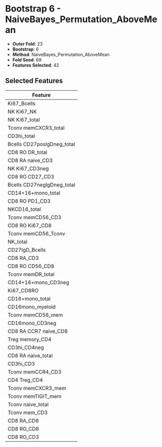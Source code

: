 # Bootstrap 6 - NaiveBayes_Permutation_AboveMean

- **Outer Fold**: 23
- **Bootstrap**: 6
- **Method**: NaiveBayes_Permutation_AboveMean
- **Fold Seed**: 69
- **Features Selected**: 42

## Selected Features

| Feature |
|---------|
| Ki67_Bcells |
| NK Ki67_NK |
| NK Ki67_total |
| Tconv memCXCR3_total |
| CD3hi_total |
| Bcells CD27posIgDneg_total |
| CD8 RO DR_total |
| CD8 RA naive_CD3 |
| NK Ki67_CD3neg |
| CD8 RO CD27_CD3 |
| Bcells CD27negIgDneg_total |
| CD14+16+mono_total |
| CD8 RO PD1_CD3 |
| NKCD16_total |
| Tconv memCD56_CD3 |
| CD8 RO Ki67_CD8 |
| Tconv memCD56_Tconv |
| NK_total |
| CD27IgD_Bcells |
| CD8 RA_CD3 |
| CD8 RO CD56_CD8 |
| Tconv memDR_total |
| CD14+16+mono_CD3neg |
| Ki67_CD8RO |
| CD16+mono_total |
| CD16mono_myeloid |
| Tconv memCD56_mem |
| CD16mono_CD3neg |
| CD8 RA CCR7 naive_CD8 |
| Treg memory_CD4 |
| CD3hi_CD4neg |
| CD8 RA naive_total |
| CD3hi_CD3 |
| Tconv memCCR4_CD3 |
| CD4 Treg_CD4 |
| Tconv memCXCR3_mem |
| Tconv memTIGIT_mem |
| Tconv naive_total |
| Tconv mem_CD3 |
| CD8 RA_CD8 |
| CD8 RO_CD8 |
| CD8 RO_CD3 |
